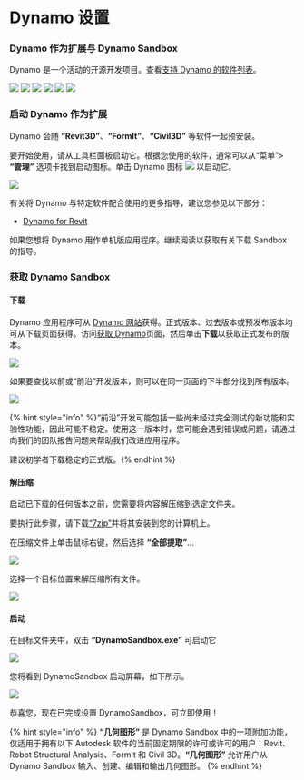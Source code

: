 # Dynamo 设置

### Dynamo 作为扩展与 Dynamo Sandbox

Dynamo 是一个活动的开源开发项目。查看[支持 Dynamo 的软件列表](http://dynamobim.org/download/)。

![](images/setupfordynamo-dynamorevit.png) ![](images/setupfordynamo-dynamocivil3D.png) ![](images/setupfordynamo-dynamoaliasdesign.png) ![](images/setupfordynamo-dynamoformit.png) ![](<images/setupfordynamo-dynamoadvancesteel (1).png>) ![](images/setupfordynamo-dynamorobotstructuralanalysis.png)

### 启动 Dynamo 作为扩展

Dynamo 会随 **“Revit3D”**、**“FormIt”**、**“Civil3D”** 等软件一起预安装。

要开始使用，请从工具栏面板启动它。根据您使用的软件，通常可以从“菜单”> **“管理”** 选项卡找到启动图标。单击 Dynamo 图标 ![](images/dynamoCore-halfSize.png) 以启动它。

![](<../7_dynamo_for_revit/images/1/launchdynamofromrevit (1).jpg>)

有关将 Dynamo 与特定软件配合使用的更多指导，建议您参见以下部分：

* [Dynamo for Revit](../7\_dynamo\_for\_revit/)

如果您想将 Dynamo 用作单机版应用程序。继续阅读以获取有关下载 Sandbox 的指导。

### 获取 Dynamo Sandbox

#### 下载

Dynamo 应用程序可从 [Dynamo 网站](http://dynamobim.com)获得。正式版本、过去版本或预发布版本均可从下载页面获得。访问[获取 Dynamo](http://dynamobim.org/download/)页面，然后单击**下载**以获取正式发布的版本。

![](images/dynamo-sandbox\(1\).png)

如果要查找以前或“前沿”开发版本，则可以在同一页面的下半部分找到所有版本。

![](images/DynamoSandboxAllbuilds.jpg)

{% hint style="info" %}“前沿”开发可能包括一些尚未经过完全测试的新功能和实验性功能，因此可能不稳定。使用这一版本时，您可能会遇到错误或问题，请通过向我们的团队报告问题来帮助我们改进应用程序。

建议初学者下载稳定的正式版。{% endhint %}

#### 解压缩

启动已下载的任何版本之前，您需要将内容解压缩到选定文件夹。

要执行此步骤，请下载[“7zip”](https://www.7-zip.org/download.html)并将其安装到您的计算机上。

在压缩文件上单击鼠标右键，然后选择 **“全部提取”**...

![](images/02-03Extractzipfile.jpg)

选择一个目标位置来解压缩所有文件。

![](images/02-04Extractdestinationfolder.jpg)

#### 启动

在目标文件夹中，双击 **“DynamoSandbox.exe”** 可启动它

![](images/02-05Dynamoexe.jpg)

您将看到 DynamoSandbox 启动屏幕，如下所示。

![](images/02-06Dynamostartupscreen.jpg)

恭喜您，现在已完成设置 DynamoSandbox，可立即使用！

{% hint style="info" %}
**“几何图形”** 是 Dynamo Sandbox 中的一项附加功能，仅适用于拥有以下 Autodesk 软件的当前固定期限的许可或许可的用户：Revit、Robot Structural Analysis、FormIt 和 Civil 3D。**“几何图形”** 允许用户从 Dynamo Sandbox 输入、创建、编辑和输出几何图形。
{% endhint %}
